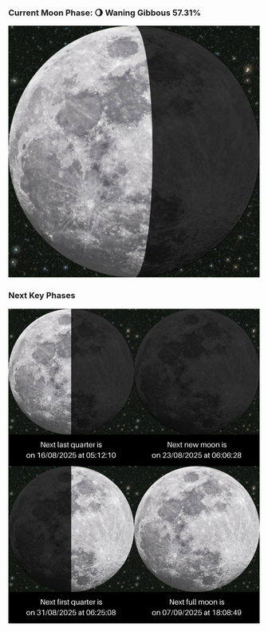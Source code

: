 ### Current Moon Phase: 🌖 Waning Gibbous 57.31%
![Moon Phase](moonphase.png)
### Next Key Phases
![Gallery](gallery.png)